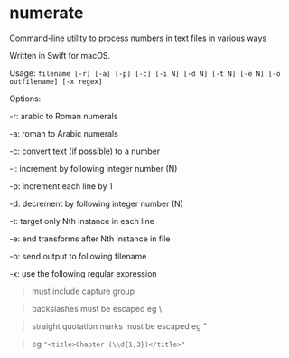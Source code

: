# numerate
Command-line utility to process numbers in text files in various ways

Written in Swift for macOS.

Usage: `filename [-r] [-a] [-p] [-c] [-i N] [-d N] [-t N] [-e N] [-o outfilename] [-x regex]`

Options:

-r: arabic to Roman numerals

-a: roman to Arabic numerals

-c: convert text (if possible) to a number

-i: increment by following integer number (N)

-p: increment each line by 1

-d: decrement by following integer number (N)

-t: target only Nth instance in each line

-e: end transforms after Nth instance in file

-o: send output to following filename

-x: use the following regular expression

> must include capture group

> backslashes must be escaped eg \\

> straight quotation marks must be escaped eg \"

> eg `"<title>Chapter (\\d{1,3})</title>"`